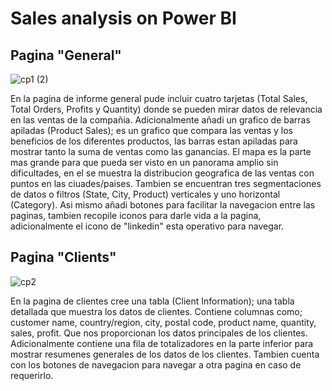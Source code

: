 # Sales analysis on Power BI

## Pagina "General"

![cp1 (2)](https://github.com/user-attachments/assets/94c9663d-5d35-492a-8b0e-17407e9ac201)

En la pagina de informe general pude incluir cuatro tarjetas (Total Sales, Total Orders, Profits y Quantity) donde se pueden mirar datos de relevancia en las ventas de la compañia.
Adicionalmente añadi un grafico de barras apiladas (Product Sales); es un grafico que compara las ventas y los beneficios de los diferentes productos, las barras estan apiladas para mostrar tanto la suma de ventas como las ganancias.
El mapa es la parte mas grande para que pueda ser visto en un panorama amplio sin dificultades, en el se muestra la distribucion geografica de las ventas con puntos en las ciuades/paises.
Tambien se encuentran tres segmentaciones de datos o filtros (State, City, Product) verticales y uno horizontal (Category).
Asi mismo añadi botones para facilitar la navegacion entre las paginas, tambien recopile iconos para darle vida a la pagina, adicionalmente el icono de "linkedin" esta operativo para navegar.

## Pagina "Clients"

![cp2](https://github.com/user-attachments/assets/2567a9df-cba4-4e32-bbf9-6b9d187461d5)

En la pagina de clientes cree una tabla (Client Information); una tabla detallada que muestra los datos de clientes. 
Contiene columnas como; customer name, country/region, city, postal code, product name, quantity, sales, profit. Que nos proporcionan los datos principales de los clientes.
Adicionalmente contiene una fila de totalizadores en la parte inferior para mostrar resumenes generales de los datos de los clientes.
Tambien cuenta con los botones de navegacion para navegar a otra pagina en caso de requerirlo.
